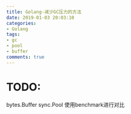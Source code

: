 ```yaml
---
title: Golang-减少GC压力的方法
date: 2019-01-03 20:03:10
categories:
- Golang
tags:
- gc
- pool
- buffer
comments: true
---
```


# TODO:
bytes.Buffer
sync.Pool
使用benchmark进行对比